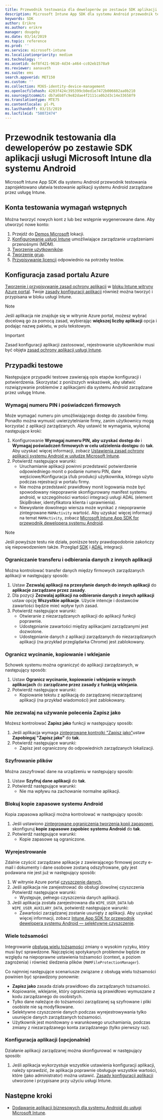 ```yaml
---
title: Przewodnik testowania dla deweloperów po zestawie SDK aplikacji usługi Microsoft Intune dla systemu Android
description: Microsoft Intune App SDK dla systemu Android przewodnik testowania pomaga testować swoją aplikację dla systemu Android zarządzane przez usługę Intune.
keywords: SDK
author: Erikre
ms.author: erikre
manager: dougeby
ms.date: 03/14/2019
ms.topic: reference
ms.prod: ''
ms.service: microsoft-intune
ms.localizationpriority: medium
ms.technology: ''
ms.assetid: 4ef8f421-9610-4d34-a464-cc02eb1578a9
ms.reviewer: aanavath
ms.suite: ems
search.appverid: MET150
ms.custom: ''
ms.collection: M365-identity-device-management
ms.openlocfilehash: 4203f424c395399cb0ed1e7472b006602aa0b210
ms.sourcegitcommit: db7a6b8fc9e82dae4f2111ca0b2d3c14e33658f9
ms.translationtype: MTE75
ms.contentlocale: pl-PL
ms.lasthandoff: 03/15/2019
ms.locfileid: "58072474"
---
```

# <a name="microsoft-intune-app-sdk-for-android-developers-testing-guide"></a>Przewodnik testowania dla deweloperów po zestawie SDK aplikacji usługi Microsoft Intune dla systemu Android

Microsoft Intune App SDK dla systemu Android przewodnik testowania zaprojektowano ułatwia testowanie aplikacji systemu Android zarządzane przez usługę Intune.  

## <a name="prerequisite-test-accounts"></a>Konta testowania wymagań wstępnych
Można tworzyć nowych kont z lub bez wstępnie wygenerowane dane. Aby utworzyć nowe konto:
1. Przejdź do [Demos Microsoft](https://demos.microsoft.com/environments/create/tenant) lokacji. 
2. [Konfigurowanie usługi Intune](https://docs.microsoft.com/intune/setup-steps) umożliwiające zarządzanie urządzeniami przenośnymi (MDM).
3. [Tworzenie użytkowników](https://docs.microsoft.com/intune/users-add).
4. [Tworzenie grup](https://docs.microsoft.com/intune/groups-add).
5. [Przypisywanie licencji](https://docs.microsoft.com/intune/licenses-assign) odpowiednio na potrzeby testów.


## <a name="azure-portal-policy-configuration"></a>Konfiguracja zasad portalu Azure
[Tworzenie i przypisywanie zasad ochrony aplikacji](https://docs.microsoft.com/intune/app-protection-policies) w [bloku Intune witryny Azure portal](https://portal.azure.com/?feature.customportal=false#blade/Microsoft_Intune_Apps/MainMenu/14/selectedMenuItem/Overview). Twoje [zasady konfiguracji aplikacji](https://docs.microsoft.com/intune/app-configuration-policies-overview) również można tworzyć i przypisana w bloku usługi Intune.

> [!NOTE]
> Jeśli aplikacja nie znajduje się w witrynie Azure portal, możesz wybrać docelową go za pomocą zasad, wybierając **większej liczby aplikacji** opcja i podając nazwę pakietu, w polu tekstowym.

> [!IMPORTANT]
> Zasad konfiguracji aplikacji zastosować, rejestrowanie użytkowników musi być objęta [zasad ochrony aplikacji usługi Intune](https://docs.microsoft.com/intune/app-protection-policy).

## <a name="test-cases"></a>Przypadki testowe

Następujące przypadki testowe zawierają opis etapów konfiguracji i potwierdzenia. Skorzystać z poniższych wskazówek, aby ułatwić rozwiązywanie problemów z aplikacjami dla systemu Android zarządzane przez usługę Intune.

### <a name="required-pin-and-corporate-credentials"></a>Wymagaj numeru PIN i poświadczeń firmowych

Może wymagać numeru pin umożliwiającego dostęp do zasobów firmy. Ponadto można wymusić uwierzytelnianie firmy, zanim użytkownicy mogą korzystać z aplikacji zarządzanych. Aby ustawić te wymagania, wykonaj następujące kroki:

1. Konfigurowanie **Wymagaj numeru PIN, aby uzyskać dostęp do** i **Wymagaj poświadczeń firmowych w celu udzielenia dostępu** do **tak**. Aby uzyskać więcej informacji, zobacz [Ustawienia zasad ochrony aplikacji systemu Android w usłudze Microsoft Intune](app-protection-policy-settings-android.md#access-requirements).
2. Potwierdź następujące warunki:
    - Uruchamianie aplikacji powinni przedstawić potwierdzenie odpowiedniego monit o podanie numeru PIN, dane wejściowe/Konfiguracja i/lub produkcji użytkownika, którego użyto podczas rejestracji w portalu firmy.
    - Nie można przedstawić prawidłowy monit logowania może być spowodowany niepoprawnie skonfigurowany manifest systemu android, w szczególności wartości integracji usługi ADAL (element SkipBroker, identyfikatora klienta i uprawnienia).
    - Niewysłanie dowolnego wiersza może wynikać z niepoprawnie zintegrowane `MAMActivity` wartość. Aby uzyskać więcej informacji na temat `MAMActivity`, zobacz [Microsoft Intune App SDK for przewodnik dewelopera systemu Android](app-sdk-android.md).

> [!NOTE] 
> Jeśli powyższe testu nie działa, poniższe testy prawdopodobnie zakończy się niepowodzeniem także. Przegląd [SDK](app-sdk-android.md##sdk-integration) i [ADAL](app-sdk-android.md#configure-azure-active-directory-authentication-library-adal) integracji.

### <a name="restrict-transferring-and-receiving-data-with-other-apps"></a>Ograniczanie transferu i odbierania danych z innych aplikacji
Można kontrolować transfer danych między firmowych zarządzanych aplikacji w następujący sposób:

1. Ustaw **Zezwalaj aplikacji na przesyłanie danych do innych aplikacji** do **aplikacje zarządzane przez zasady**.
2. Dla pozycji **Zezwalaj aplikacji na odbieranie danych z innych aplikacji** ustaw opcję **Wszystkie aplikacje**. Użycie intencje i dostawców zawartości będzie mieć wpływ tych zasad.
3. Potwierdź następujące warunki:
    - Otwieranie z niezarządzanych aplikacji do aplikacji funkcji poprawnie.
    - Udostępnianie zawartości między aplikacjami zarządzanymi jest dozwolone.
    - Udostępnianie danych z aplikacji zarządzanych do niezarządzanych aplikacji (na przykład przeglądarka Chrome) jest zablokowany.

### <a name="restrict-cut-copy-and-paste"></a>Ogranicz wycinanie, kopiowanie i wklejanie
Schowek systemu można ograniczyć do aplikacji zarządzanych, w następujący sposób:

1. Ustaw **Ogranicz wycinanie, kopiowanie i wklejanie w innych aplikacjach** do **zarządzane przez zasady z funkcją wklejania**.
2. Potwierdź następujące warunki:
    - Kopiowanie tekstu z aplikacją do zarządzanej niezarządzanej aplikacji (na przykład wiadomości) jest zablokowany.

### <a name="prevent-save-as"></a>Nie zezwalaj na używanie polecenia **Zapisz jako**
Możesz kontrolować **Zapisz jako** funkcji w następujący sposób:

1. Jeśli aplikacja wymaga [zintegrowane kontrolki "Zapisz jako"](app-sdk-android.md#example-determine-if-saving-to-device-or-cloud-storage-is-permitted)ustaw **Zapobiegaj "Zapisz jako"** do **tak**.
2. Potwierdź następujące warunki:
    - Zapisz jest ograniczony do odpowiednich zarządzanych lokalizacji.

### <a name="file-encryption"></a>Szyfrowanie plików
Można zaszyfrować dane na urządzeniu w następujący sposób:

1. Ustaw **Szyfruj dane aplikacji** do **tak**.
2. Potwierdź następujące warunki:
    - Nie ma wpływu na zachowanie normalne aplikacji.

### <a name="prevent-android-backups"></a>Blokuj kopie zapasowe systemu Android
Kopia zapasowa aplikacji można kontrolować w następujący sposób:

1. Jeśli ustawiono [zintegrowane ograniczenia tworzenia kopii zapasowej](app-sdk-android.md#protecting-backup-data), skonfiguruj **kopie zapasowe zapobiec systemu Android** do **tak**.
2. Potwierdź następujące warunki:
    - Kopie zapasowe są ograniczone.

### <a name="unenrollment"></a>Wyrejestrowanie
Zdalnie czyścić zarządzane aplikacje z zawierającego firmowej poczty e-mail i dokumenty i dane osobowe zostaną odszyfrowane, gdy jest podawana nie jest już w następujący sposób:

1. W witrynie Azure portal [czyszczenie danych](https://docs.microsoft.com/intune/apps-selective-wipe).
2. Jeśli aplikacja nie zarejestrować do obsługi dowolnej czyszczenia Potwierdź następujące warunki:
    - Występuje, pełnego czyszczenia danych aplikacji.
3. Jeśli aplikacja została zarejestrowana dla `WIPE_USER_DATA` lub `WIPE_USER_AUXILARY_DATA`, potwierdź następujące warunki:
    - Zawartości zarządzanej zostanie usunięty z aplikacji. Aby uzyskać więcej informacji, zobacz [Intune App SDK for przewodnik dewelopera systemu Android — selektywne czyszczenie](app-sdk-android.md#selective-wipe).

### <a name="multi-identity"></a>Wiele tożsamości
Integrowanie [obsługą wielu tożsamości](app-sdk-android.md#multi-identity-optional) zmiany o wysokim ryzyku, który musi być sprawdzone. Najczęściej spotykanych problemów będzie ze względu na niepoprawne ustawienia tożsamości (context, a poziom zagrożenia) i również śledzenia plików (`MAMFileProtectionManager`).

Co najmniej następujące scenariusze związane z obsługą wielu tożsamości powinien być sprawdzony ponownie:

- **Zapisz jako** zasada działa prawidłowo dla zarządzanych tożsamości.
- Kopiowanie, wklejanie, który ograniczenia są prawidłowo wymuszane z kodu zarządzanego do osobistych.
- Tylko dane należące do tożsamości zarządzanej są szyfrowane i pliki osobiste nie są modyfikowane.
- Selektywne czyszczenie danych podczas wyrejestrowywania tylko usunięcie danych zarządzanych tożsamości.
- Użytkownik jest monitowany o warunkowego uruchamiania, podczas zmiany z niezarządzanego konta zarządzanego (tylko pierwszy raz).

### <a name="app-configuration-optional"></a>Konfiguracja aplikacji (opcjonalnie)
Działanie aplikacji zarządzanej można skonfigurować w następujący sposób:

1. Jeśli aplikacja wykorzystuje wszystkie ustawienia konfiguracji aplikacji, należy sprawdzić, że aplikacja poprawnie obsługuje wszystkie wartości, które (jako administrator) można ustawić. [Zasady konfiguracji aplikacji](https://docs.microsoft.com/intune/app-configuration-policies-overview) utworzone i przypisane przy użyciu usługi Intune.

## <a name="next-steps"></a>Następne kroki

- [Dodawanie aplikacji biznesowych dla systemu Android do usługi Microsoft Intune](lob-apps-android.md).
